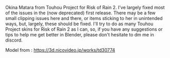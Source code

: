 Okina Matara from Touhou Project for Risk of Rain 2. I've largely fixed most of the issues in the (now deprecated) first release. There may be a few small clipping issues here and there, or items sticking to her in unintended ways, but, largely, these should be fixed. I'll try to do as many Touhou Project skins for Risk of Rain 2 as I can, so, if you have any suggestions or tips to help me get better in Blender, please don't hesitate to dm me in discord.

Model from : https://3d.nicovideo.jp/works/td30774
